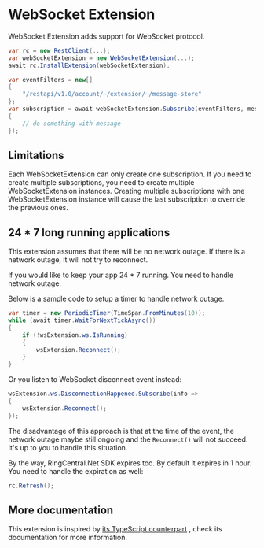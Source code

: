# WebSocket Extension

WebSocket Extension adds support for WebSocket protocol.

```cs
var rc = new RestClient(...);
var webSocketExtension = new WebSocketExtension(...);
await rc.InstallExtension(webSocketExtension);

var eventFilters = new[]
{
    "/restapi/v1.0/account/~/extension/~/message-store"
};
var subscription = await webSocketExtension.Subscribe(eventFilters, message =>
{
    // do something with message
});
```

## Limitations

Each WebSocketExtension can only create one subscription.
If you need to create multiple subscriptions, you need to create multiple WebSocketExtension instances.
Creating multiple subscriptions with one WebSocketExtension instance will cause the last subscription to override the
previous ones.

## 24 * 7 long running applications

This extension assumes that there will be no network outage. If there is a network outage, it will not try to reconnect.

If you would like to keep your app 24 * 7 running. You need to handle network outage.

Below is a sample code to setup a timer to handle network outage.

```cs
var timer = new PeriodicTimer(TimeSpan.FromMinutes(10));
while (await timer.WaitForNextTickAsync())
{
    if (!wsExtension.ws.IsRunning)
    {
        wsExtension.Reconnect();
    }
}
```

Or you listen to WebSocket disconnect event instead:

```cs
wsExtension.ws.DisconnectionHappened.Subscribe(info =>
{
    wsExtension.Reconnect();
});
```
The disadvantage of this approach is that at the time of the event, the network outage maybe still ongoing and the `Reconnect()` will not succeed. It's up to you to handle this situation.

By the way, RingCentral.Net SDK expires too. By default it expires in 1 hour. You need to handle the expiration as well:

```cs
rc.Refresh();
```


## More documentation

This extension is inspired
by [its TypeScript counterpart](https://github.com/ringcentral/ringcentral-extensible/tree/master/packages/extensions/ws)
, check its documentation for more information.
